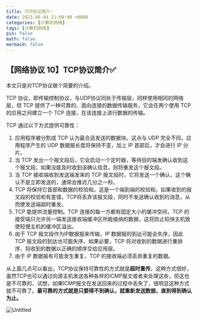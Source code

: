 ```yaml
---
title: TCP协议简介✅
date: 2023-06-04 21:09:00 +0800
categories: [计算机网络]
tags: [计算机网络]
pin: false
math: false
mermaid: false
---
```


## 【网络协议 10】TCP协议简介✅

本文只是对TCP协议做个简要的介绍。

TCP 协议，即传输控制协议，与UDP协议同处于传输层，同样使用相同的网络层，但 TCP 提供了一种可靠的、面向连接的数据传输服务，它会在两个使用 TCP 的应用之间建立一个 TCP 连接，在该连接上进行数据的传输。

TCP 通过以下方式提供可靠性：

1. 应用程序被分割成 TCP 认为最合适发送的数据块。这点与 UDP 完全不同，应用程序产生的 UDP 数据报长度将保持不变，加上 IP 首部后，才会进行 IP 分片。
2. 当 TCP 发出一个报文段后，它会启动一个定时器，等待目的端发确认收到这个报文段，如果没能及时收到该确认信息，则将重发这个报文段。
3. 当 TCP 接收端收到发送端发来的 TCP 报文段时，它将发送一个确认，这个确认不是立即发送的，通常会推迟几分之一秒。
4. TCP 将保持它首部和数据的校验和。这是一个端到端的校验和，如果收到的报文段的校验和有差错，TCP将丢弃该报文段，同时不发送确认收到的消息，从而使发送端超时重发。
5. TCP 能提供流量控制。TCP 连接的每一方都有固定大小的缓冲空间，TCP 的接受端只允许另一端发送接收端缓冲区所能接纳的数据，这将防止较快主机致使较慢主机的缓冲区溢出。
6. 由于 TCP 报文段作为IP数据报来传输，IP 数据报的到达可能会失序，因此 TCP 报文段的到达也可能失序，如果必要，TCP 将对收到的数据进行重排序，将收到的数据以正确的顺序交给应用层。
7. 由于 IP 数据报有可能发生重复，TCP 的接收端必须丢弃重复的数据。

从上面几点可以看出，TCP协议保持可靠性的方式就是**超时重传**，这种方式很好，虽然TCP也可以通过向源主机发送各种各样的ICMP报文或者来处理这些，但这也是不可靠的，试想，如果ICMP报文在发送回来的过程中丢失了，很明显这种方式就不可靠了。**最可靠的方式就是只要得不到确认，就重新发送数据，直到得到确认为止。**

![Untitled](%E3%80%90%E7%BD%91%E7%BB%9C%E5%8D%8F%E8%AE%AE%2010%E3%80%91TCP%E5%8D%8F%E8%AE%AE%E7%AE%80%E4%BB%8B%E2%9C%85%2081b3ee3c7a5640849124f1d372e58207/Untitled.png)